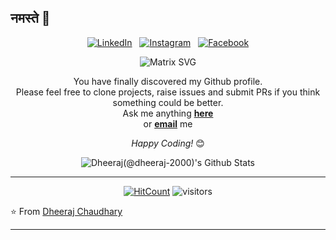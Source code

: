 ## नमस्ते 🙏
<div align="center">

<a href="https://www.linkedin.com/in/dheeraj-2000/" target="_blank"><img src="https://img.shields.io/badge/LinkedIn-%230077B5.svg?&style=flat-square&logo=linkedin&logoColor=white" alt="LinkedIn"></a> &nbsp; 
<a href="https://www.instagram.com/high__on._.life/" target="_blank"><img src="https://img.shields.io/badge/Instagram-%23E4405F.svg?&style=flat-square&logo=instagram&logoColor=white" alt="Instagram"></a> &nbsp; 
<a href="https://www.facebook.com/dheerubhai2000/" target="_blank"><img src="https://img.shields.io/badge/Facebook-%231877F2.svg?&style=flat-square&logo=facebook&logoColor=white" alt="Facebook"></a>  <br>

![Matrix SVG](https://raw.githubusercontent.com/dheeraj-2000/dheeraj-2000/master/matrix.svg)

<div align="center" width="50">


</div>





You have finally discovered my Github profile. <br>
Please feel free to clone projects, raise issues and submit PRs if you think something could be better. <br>
Ask me anything <a href="https://github.com/dheeraj-2000/dheeraj-2000/issues/new"><b>here</b></a><br>
or <a href="mailto:dheeraj12000@gmail.com"><b>email</b></a> me

<i>Happy Coding!</i> 😊

</div>

<div align="center">

<img align="center" src="https://github-readme-stats.vercel.app/api?username=dheeraj-2000&&show_icons=true&title_color=ffc857&icon_color=8ac926&text_color=daf7dc&bg_color=151515" alt="Dheeraj(@dheeraj-2000)'s Github Stats">


---
[![HitCount](http://hits.dwyl.com/dheeraj-2000/dheeraj-2000.svg)](http://hits.dwyl.com/dheeraj-2000/dheeraj-2000)
![visitors](https://visitor-badge.glitch.me/badge?page_id=dheeraj-2000.dheeraj-2000) 





</div>

⭐ From [Dheeraj Chaudhary](https://github.com/dheeraj-2000)


<!-- # 👀 Hi stranger! 👋🏻 -->

<!-- # 🤔 About me:

- 🐇 Following the white rabbit
- 🐈 Cat dad 😻
- Professional 🐛 solver
- 👨🏻‍💻 Full-Stack Developer
- 💊 Coding the Matrix
- 😍 Emoji lover
- 🚀 One day I will see humans on Mars!
- 🐇🥚 There's easter eggs in this profile... -->


<!--
  <a target="_blank" href="https://www.linkedin.com/in/absphreak/">🇱​🇮​🇳​🇰​🇪​🇩​🇮​🇳​</a> ●
  <a target="_blank" href="https://www.instagram.com/high__on._.life/">🇮​🇳​🇸​🇹​🇦​🇬​🇷​🇦​🇲​</a> ●
  <a target="_blank" href="https://www.facebook.com/dheerubhai2000/">🇫​🇦​🇨​🇪​🇧​🇴​🇴​🇰​</a> ●  -->

<!--[![](https://img.shields.io/badge/LinkedIn-dheeraj-2000-blue)](https://www.linkedin.com/in/dheeraj-2000/)-->
<!-- Watch this: https://www.youtube.com/watch?v=eC7xzavzEKY -->

---
